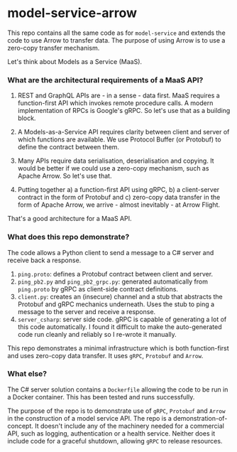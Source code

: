 # model-service-arrow

This repo contains all the same code as for `model-service` and extends the code to use Arrow to transfer data. The purpose of using Arrow is to use a zero-copy transfer mechanism.

Let's think about Models as a Service (MaaS).

### What are the architectural requirements of a MaaS API?

1) REST and GraphQL APIs are - in a sense - data first. MaaS requires a function-first API which invokes remote procedure calls. A modern implementation of RPCs is Google's gRPC. So let's use that as a building block.

2) A Models-as-a-Service API requires clarity between client and server of which functions are available. We use Protocol Buffer (or Protobuf) to define the contract between them.

3) Many APIs require data serialisation, deserialisation and copying. It would be better if we could use a zero-copy mechanism, such as Apache Arrow. So let's use that.

4) Putting together a) a function-first API using gRPC, b) a client-server contract in the form of Protobuf and c) zero-copy data transfer in the form of Apache Arrow, we arrive - almost inevitably - at Arrow Flight.

That's a good architecture for a MaaS API.

### What does this repo demonstrate?

The code allows a Python client to send a message to a C# server and receive back a response.

1) `ping.proto`: defines a Protobuf contract between client and server.  
2) `ping_pb2.py` and `ping_pb2_grpc.py`: generated automatically from `ping.proto` by gRPC as client-side contract definitions.
3) `client.py`: creates an (insecure) channel and a stub that abstracts the Protobuf and gRPC mechanics underneath. Uses the stub to ping a message to the server and receive a response.
4) `server_csharp`: server side code. gRPC is capable of generating a lot of this code automatically. I found it difficult to make the auto-generated code run cleanly and reliably so I re-wrote it manually. 

This repo demonstrates a minimal infrastructure which is both function-first and uses zero-copy data transfer. It uses `gRPC`, `Protobuf` and `Arrow`.

### What else?

The C# server solution contains a `Dockerfile` allowing the code to be run in a Docker container. This has been tested and runs successfully.

The purpose of the repo is to demonstrate use of `gRPC`, `Protobuf` and `Arrow` in the construction of a model service API. The repo is a demonstration-of-concept. It doesn't include any of the machinery needed for a commercial API, such as logging, authentication or a health service. Neither does it include code for a graceful shutdown, allowing `gRPC` to release resources.
